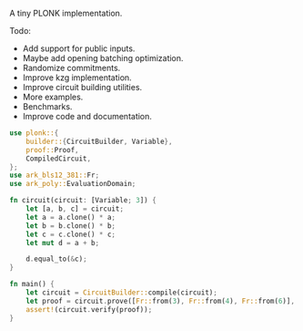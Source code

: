 A tiny PLONK implementation.

Todo:
- Add support for public inputs.
- Maybe add opening batching optimization.
- Randomize commitments.
- Improve kzg implementation.
- Improve circuit building utilities.
- More examples.
- Benchmarks.
- Improve code and documentation.

```rust 
use plonk::{
    builder::{CircuitBuilder, Variable},
    proof::Proof,
    CompiledCircuit,
};
use ark_bls12_381::Fr;
use ark_poly::EvaluationDomain;

fn circuit(circuit: [Variable; 3]) {
    let [a, b, c] = circuit;
    let a = a.clone() * a;
    let b = b.clone() * b;
    let c = c.clone() * c;
    let mut d = a + b;

    d.equal_to(&c);
}

fn main() {
    let circuit = CircuitBuilder::compile(circuit);
    let proof = circuit.prove([Fr::from(3), Fr::from(4), Fr::from(6)], circuit);
    assert!(circuit.verify(proof));
}
```